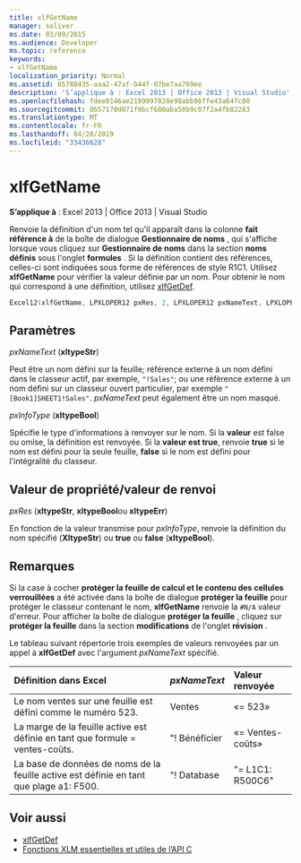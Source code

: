 ```yaml
---
title: xlfGetName
manager: soliver
ms.date: 03/09/2015
ms.audience: Developer
ms.topic: reference
keywords:
- xlfGetName
localization_priority: Normal
ms.assetid: 65780435-aaa2-47af-b44f-07be7aa769ee
description: 'S’applique à : Excel 2013 | Office 2013 | Visual Studio'
ms.openlocfilehash: fdee0146ae2199097828e98abb96ffe43a64fc80
ms.sourcegitcommit: 8657170d071f9bcf680aba50b9c07f2a4fb82283
ms.translationtype: MT
ms.contentlocale: fr-FR
ms.lasthandoff: 04/28/2019
ms.locfileid: "33436628"
---
```

# <a name="xlfgetname"></a>xlfGetName

**S’applique à** : Excel 2013 | Office 2013 | Visual Studio 
  
Renvoie la définition d'un nom tel qu'il apparaît dans la colonne **fait référence à** de la boîte de dialogue **Gestionnaire de noms** , qui s'affiche lorsque vous cliquez sur **Gestionnaire de noms** dans la section **noms définis** sous l'onglet **formules** . Si la définition contient des références, celles-ci sont indiquées sous forme de références de style R1C1. Utilisez **xlfGetName** pour vérifier la valeur définie par un nom. Pour obtenir le nom qui correspond à une définition, utilisez [xlfGetDef](xlfgetdef.md).
  
```cpp
Excel12(xlfGetName, LPXLOPER12 pxRes, 2, LPXLOPER12 pxNameText, LPXLOPER12 pxInfoType);
```

## <a name="parameters"></a>Paramètres

_pxNameText_ (**xltypeStr**)
  
Peut être un nom défini sur la feuille; référence externe à un nom défini dans le classeur actif, par exemple, `"!Sales"`; ou une référence externe à un nom défini sur un classeur ouvert particulier, par exemple `"[Book1]SHEET1!Sales"`.  _pxNameText_ peut également être un nom masqué. 
  
_pxInfoType_ (**xltypeBool**)
  
Spécifie le type d'informations à renvoyer sur le nom. Si la **valeur** est false ou omise, la définition est renvoyée. Si la **valeur est true**, renvoie **true** si le nom est défini pour la seule feuille, **false** si le nom est défini pour l'intégralité du classeur. 
  
## <a name="property-valuereturn-value"></a>Valeur de propriété/valeur de renvoi

_pxRes_ (**xltypeStr**, **xltypeBool**ou **xltypeErr**)
  
En fonction de la valeur transmise pour _pxInfoType_, renvoie la définition du nom spécifié (**XltypeStr**) ou **true** ou **false** (**xltypeBool**).
  
## <a name="remarks"></a>Remarques

Si la case à cocher **protéger la feuille de calcul et le contenu des cellules verrouillées** a été activée dans la boîte de dialogue **protéger la feuille** pour protéger le classeur contenant le nom, **xlfGetName** renvoie la `#N/A` valeur d'erreur. Pour afficher la boîte de dialogue **protéger la feuille** , cliquez sur **protéger la feuille** dans la section **modifications** de l'onglet **révision** . 
  
Le tableau suivant répertorie trois exemples de valeurs renvoyées par un appel à **xlfGetDef** avec l'argument _pxNameText_ spécifié. 
  
|**Définition dans Excel**|**_pxNameText_**|**Valeur renvoyée**|
|:-----|:-----|:-----|
|Le nom ventes sur une feuille est défini comme le numéro 523.  <br/> |Ventes  <br/> |«= 523»  <br/> |
|La marge de la feuille active est définie en tant que formule = ventes-coûts.  <br/> |"! Bénéficier  <br/> |«= Ventes-coûts»  <br/> |
|La base de données de noms de la feuille active est définie en tant que plage a1: F500.  <br/> |"! Database  <br/> |"= L1C1: R500C6"  <br/> |
   
## <a name="see-also"></a>Voir aussi

- [xlfGetDef](xlfgetdef.md)
- [Fonctions XLM essentielles et utiles de l’API C](essential-and-useful-c-api-xlm-functions.md)

